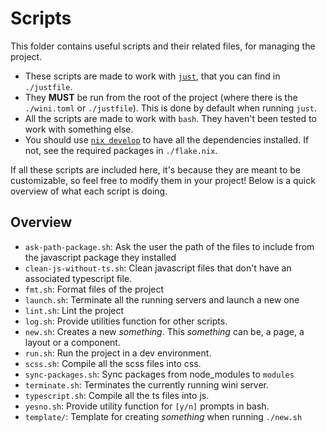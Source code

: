 # Scripts
This folder contains useful scripts and their related files, for managing the project.

- These scripts are made to work with [`just`](https://github.com/casey/just), that you can find in `./justfile`.
- They **MUST** be run from the root of the project (where there is the `./wini.toml` or `./justfile`). This is done by default when running `just`.
- All the scripts are made to work with `bash`. They haven't been tested to work with something else.
- You should use [`nix develop`](https://nixos.org/learn) to have all the dependencies installed. If not, see the required packages in `./flake.nix`.

If all these scripts are included here, it's because they are meant to be customizable, so feel free to modify them in your project!
Below is a quick overview of what each script is doing.

## Overview
- `ask-path-package.sh`: Ask the user the path of the files to include from the javascript package they installed
- `clean-js-without-ts.sh`: Clean javascript files that don't have an associated typescript file.
- `fmt.sh`: Format files of the project
- `launch.sh`: Terminate all the running servers and launch a new one
- `lint.sh`: Lint the project
- `log.sh`: Provide utilities function for other scripts. 
- `new.sh`: Creates a new *something*. This *something* can be, a page, a layout or a component.
- `run.sh`: Run the project in a dev environment.
- `scss.sh`: Compile all the scss files into css.
- `sync-packages.sh`: Sync packages from node_modules to `modules`
- `terminate.sh`: Terminates the currently running wini server.
- `typescript.sh`: Compile all the ts files into js.
- `yesno.sh`: Provide utility function for `[y/n]` prompts in bash.
- `template/`: Template for creating *something* when running `./new.sh`
